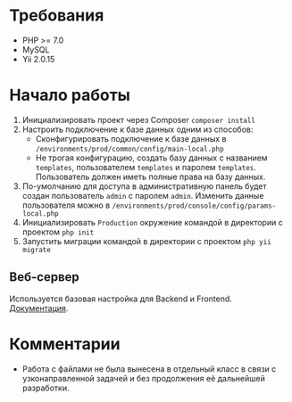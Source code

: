 Требования
================================================================================
* PHP >= 7.0
* MySQL
* Yii 2.0.15

Начало работы
================================================================================
1. Инициализировать проект через Composer `composer install`
2. Настроить подключение к базе данных одним из способов:
   * Сконфигурировать подключение к базе данных в `/environments/prod/common/config/main-local.php` 
   * Не трогая конфигурацию, создать базу данных с названием `templates`, пользователем `templates` и паролем `templates`. Пользователь должен иметь полные права на базу данных.
3. По-умолчанию для доступа в административную панель будет создан пользователь `admin` с паролем `admin`. Изменить данные пользователя можно в `/environments/prod/console/config/params-local.php`
4. Инициализировать `Production` окружение командой в директории с проектом `php init`
5. Запустить миграции командой в директории с проектом `php yii migrate`

Веб-сервер
--------------------------------------------------------------------------------
Используется базовая настройка для Backend и Frontend.
[Документация](https://github.com/yiisoft/yii2-app-advanced/blob/master/docs/guide/start-installation.md).


Комментарии
================================================================================
* Работа с файлами не была вынесена в отдельный класс в связи с узконаправленной задачей и без продолжения её дальнейшей разработки. 
